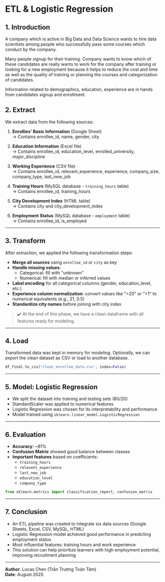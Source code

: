 # ETL & Logistic Regression
## 1. Introduction

A company which is active in Big Data and Data Science wants to hire data scientists among people who successfully pass some courses which conduct by the company.

Many people signup for their training. Company wants to know which of these candidates are really wants to work for the company after training or looking for a new employment because it helps to reduce the cost and time as well as the quality of training or planning the courses and categorization of candidates.

Information related to demographics, education, experience are in hands from candidates signup and enrollment.

## 2. Extract

We extract data from the following sources:

1. **Enrollies' Basic Information** (Google Sheet)  
    → Contains enrollee_id, name, gender, city

2. **Education Information** (Excel file)  
    → Contains enrollee_id, education_level, enrolled_university, major_discipline

3. **Working Experience** (CSV file)  
    → Contains enrollee_id, relevant_experience, experience, company_size, company_type, last_new_job

4. **Training Hours** (MySQL database - `training_hours` table)  
    → Contains enrollee_id, training_hours

5. **City Development Index** (HTML table)  
    → Contains city and city_development_index

6. **Employment Status** (MySQL database - `employment` table)  
    → Contains enrollee_id, is_employed

---

## 3. Transform

After extraction, we applied the following transformation steps:

- **Merge all sources** using `enrollee_id` or `city` as key
- **Handle missing values**:
    - Categorical: fill with "unknown"
    - Numerical: fill with median or inferred values
- **Label encoding** for all categorical columns (gender, education_level, etc.)
- **Experience column normalization**: convert values like ">20" or "<1" to numerical equivalents (e.g., 21, 0.5)
- **Standardize city names** before joining with city index

> ✔️ At the end of this phase, we have a clean dataframe with all features ready for modeling.

---

## 4. Load

Transformed data was kept in memory for modeling. Optionally, we can export the clean dataset as CSV or load to another database.

```python
df_final.to_csv("clean_enrollee_data.csv", index=False)
```

---

## 5. Model: Logistic Regression

- We split the dataset into training and testing sets (80/20)
- StandardScaler was applied to numerical features
- Logistic Regression was chosen for its interpretability and performance
- Model trained using `sklearn.linear_model.LogisticRegression`

---

## 6. Evaluation

- **Accuracy**: ~81%
- **Confusion Matrix** showed good balance between classes
- **Important features** based on coefficients:
    - `training_hours`
    - `relevent_experience`
    - `last_new_job`
    - `education_level`
    - `company_type`

```python
from sklearn.metrics import classification_report, confusion_matrix
```

---

## 7. Conclusion

- An ETL pipeline was created to integrate six data sources (Google Sheets, Excel, CSV, MySQL, HTML)
- Logistic Regression model achieved good performance in predicting employment status
- Most influential features: training hours and work experience
- This solution can help prioritize learners with high employment potential, improving recruitment planning

---

**Author**: Lucas Chen (Trần Trương Toàn Tâm)  
**Date**: August 2025

